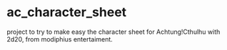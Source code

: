 # ac_character_sheet

project to try to make easy the character sheet for Achtung!Cthulhu with 2d20, from modiphius entertaiment.

